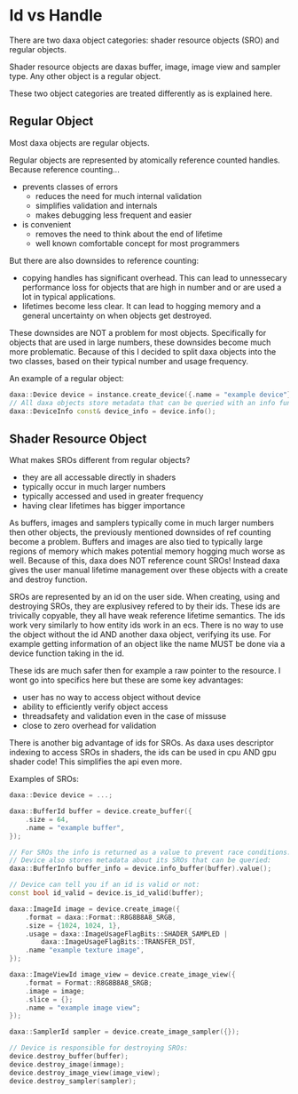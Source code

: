 # Id vs Handle

There are two daxa object categories: shader resource objects (SRO) and regular objects.

Shader resource objects are daxas buffer, image, image view and sampler type. Any other object is a regular object.

These two object categories are treated differently as is explained here.
## Regular Object

Most daxa objects are regular objects.

Regular objects are represented by atomically reference counted handles. Because reference counting...
* prevents classes of errors
    * reduces the need for much internal validation
    * simplifies validation and internals
    * makes debugging less frequent and easier
* is convenient
    * removes the need to think about the end of lifetime
    * well known comfortable concept for most programmers

But there are also downsides to reference counting:
* copying handles has significant overhead. This can lead to unnessecary performance loss for objects that are high in number and or are used a lot in typical applications.
* lifetimes become less clear. It can lead to hogging memory and a general uncertainty on when objects get destroyed.

These downsides are NOT a problem for most objects. Specifically for objects that are used in large numbers, these downsides become much more problematic. Because of this I decided to split daxa objects into the two classes, based on their typical number and usage frequency.

An example of a regular object:

```c++
daxa::Device device = instance.create_device({.name = "example device"});
// All daxa objects store metadata that can be queried with an info function:
daxa::DeviceInfo const& device_info = device.info();    
```

## Shader Resource Object

What makes SROs different from regular objects?
* they are all accessable directly in shaders
* typically occur in much larger numbers
* typically accessed and used in greater frequency
* having clear lifetimes has bigger importance

As buffers, images and samplers typically come in much larger numbers then other objects, the previously mentioned downsides of ref counting become a problem. Buffers and images are also tied to typically large regions of memory which makes potential memory hogging much worse as well. Because of this, daxa does NOT reference count SROs! Instead daxa gives the user manual lifetime management over these objects with a create and destroy function.

SROs are represented by an id on the user side. When creating, using and destroying SROs, they are explusivey refered to by their ids. These ids are trivically copyable, they all have weak reference lifetime semantics. The ids work very similarly to how entity ids work in an ecs. There is no way to use the object without the id AND another daxa object, verifying its use. For example getting information of an object like the name MUST be done via a device function taking in the id. 

These ids are much safer then for example a raw pointer to the resource. I wont go into specifics here but these are some key advantages:
* user has no way to access object without device
* ability to efficiently verify object access
* threadsafety and validation even in the case of missuse
* close to zero overhead for validation

There is another big advantage of ids for SROs. As daxa uses descriptor indexing to access SROs in shaders, the ids can be used in cpu AND gpu shader code! This simplifies the api even more.

Examples of SROs:
```c++
daxa::Device device = ...;

daxa::BufferId buffer = device.create_buffer({
    .size = 64, 
    .name = "example buffer",
});

// For SROs the info is returned as a value to prevent race conditions.
// Device also stores metadata about its SROs that can be queried:
daxa::BufferInfo buffer_info = device.info_buffer(buffer).value();

// Device can tell you if an id is valid or not:
const bool id_valid = device.is_id_valid(buffer);

daxa::ImageId image = device.create_image({
    .format = daxa::Format::R8G8B8A8_SRGB,
    .size = {1024, 1024, 1},
    .usage = daxa::ImageUsageFlagBits::SHADER_SAMPLED | 
        daxa::ImageUsageFlagBits::TRANSFER_DST,
    .name "example texture image",
});

daxa::ImageViewId image_view = device.create_image_view({
    .format = Format::R8G8B8A8_SRGB;
    .image = image;
    .slice = {};
    .name = "example image view";
});

daxa::SamplerId sampler = device.create_image_sampler({});

// Device is responsible for destroying SROs:
device.destroy_buffer(buffer);
device.destroy_image(immage);
device.destroy_image_view(image_view);
device.destroy_sampler(sampler);
```